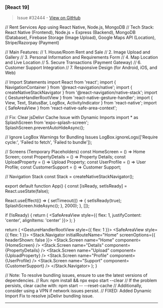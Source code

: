 ### [React 19]

> Issue #32444 - [View on GitHub](https://github.com/facebook/react/issues/32444)

// Rent Services App using React Native, Node.js, MongoDB
// Tech Stack: React Native (Frontend), Node.js + Express (Backend), MongoDB (Database), Firebase Storage (Image Upload), Google Maps API (Location), Stripe/Razorpay (Payment)

// Main Features:
// 1. House/Room Rent and Sale
// 2. Image Upload and Gallery
// 3. Personal Information and Requirements Form
// 4. Map Location and Live Location
// 5. Secure Transactions (Payment Gateway)
// 6. Customer Support Integration
// 7. Responsive Design (for Android, iOS, and Web)

// Import Statements
import React from 'react';
import { NavigationContainer } from '@react-navigation/native';
import { createNativeStackNavigator } from '@react-navigation/native-stack';
import { GestureHandlerRootView } from 'react-native-gesture-handler';
import { View, Text, StatusBar, LogBox, ActivityIndicator } from 'react-native';
import { SafeAreaView } from 'react-native-safe-area-context';

// Fix: Clear jsDelivr Cache Issue with Dynamic Imports
import * as SplashScreen from 'expo-splash-screen';
SplashScreen.preventAutoHideAsync();

// Ignore LogBox Warnings for Bundling Issues
LogBox.ignoreLogs(['Require cycle:', 'Failed to fetch', 'Failed to bundle']);

// Screens (Temporary Placeholders)
const HomeScreen = () => <View><Text>Home Screen</Text></View>;
const PropertyDetails = () => <View><Text>Property Details</Text></View>;
const UploadProperty = () => <View><Text>Upload Property</Text></View>;
const UserProfile = () => <View><Text>User Profile</Text></View>;
const CustomerSupport = () => <View><Text>Customer Support</Text></View>;

// Navigation Stack
const Stack = createNativeStackNavigator();

export default function App() {
  const [isReady, setIsReady] = React.useState(false);

  React.useEffect(() => {
    setTimeout(() => {
      setIsReady(true);
      SplashScreen.hideAsync();
    }, 2000);
  }, []);

  if (!isReady) {
    return (
      <SafeAreaView style={{ flex: 1, justifyContent: 'center', alignItems: 'center' }}>
        <ActivityIndicator size="large" color="#0000ff" />
      </SafeAreaView>
    );
  }

  return (
    <GestureHandlerRootView style={{ flex: 1 }}>
      <SafeAreaView style={{ flex: 1 }}>
        <StatusBar backgroundColor='transparent' barStyle='dark-content' translucent={true} />
        <NavigationContainer>
          <Stack.Navigator initialRouteName="Home" screenOptions={{ headerShown: false }}>
            <Stack.Screen name="Home" component={HomeScreen} />
            <Stack.Screen name="Details" component={PropertyDetails} />
            <Stack.Screen name="Upload" component={UploadProperty} />
            <Stack.Screen name="Profile" component={UserProfile} />
            <Stack.Screen name="Support" component={CustomerSupport} />
          </Stack.Navigator>
        </NavigationContainer>
      </SafeAreaView>
    </GestureHandlerRootView>
  );
}

// Note: To resolve bundling issues, ensure to use the latest versions of dependencies.
// Run: npm install && npx expo start --clear
// If the problem persists, clear cache with: npm start -- --reset-cache
// Additionally, consider using a VPN if network issues persist.
// FIXED: Added Dynamic Import Fix to resolve jsDelivr bundling issue.

---

